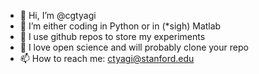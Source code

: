 - 👋 Hi, I’m @cgtyagi
- 👀 I’m either coding in Python or in (*sigh) Matlab 
- 🌱 I use github repos to store my experiments 
- 💞️ I love open science and will probably clone your repo
- 📫 How to reach me: ctyagi@stanford.edu

<!---
cgtyagi/cgtyagi is a ✨ special ✨ repository because its `README.md` (this file) appears on your GitHub profile.
You can click the Preview link to take a look at your changes.
--->
